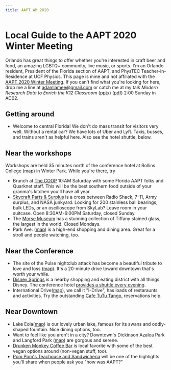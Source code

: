 ```yaml
---
title: AAPT WM 2020
---
```


# Local Guide to the AAPT 2020 Winter Meeting  
Orlando has great things to offer whether you're interested in craft beer and food, an amazing LGBTQ+ community, live music, or sports. I'm an Orlando resident, President of the Florida section of AAPT, and PhysTEC Teacher-in-Residence at UCF Physics. This page is mine and not affiliated with the [AAPT 2020 Winter Meeting](https://www.aapt.org/Conferences/wm2020/index.cfm). If you can't find what you're looking for here, drop me a line at adamlamee@gmail.com or catch me at my talk *Modern Research Data to Enrich the K12 Classroom* ([pptx](https://drive.google.com/open?id=1wV1FQc4csCMxghxqrVo-pm06WpRI5349)) ([pdf](https://drive.google.com/open?id=108fWOvuxacHydzZYThvjkvpf54CJmIkf)) 2:00 Sunday in AC02.  

## Getting around  
- Welcome to central Florida! We don't do mass transit for visitors very well. Without a rental car? We have lots of Uber and Lyft. Taxis, busses, and trains aren't as helpful here. Also see the hotel shuttle, below.  

## Near the workshops
Workshops are held 35 minutes north of the conference hotel at Rollins College ([map](https://goo.gl/maps/UJw99uWWwfKghbXw9)) in Winter Park. While you're there, try  
- Brunch at [The COOP](https://asouthernaffair.com/) 10:AM Saturday with some Florida AAPT folks and Quarknet staff. This will be the best southern food outside of your granma's kitchen you'll have all year.  
- [Skycraft Parts & Surplus](https://skycraftsurplus.com) is a cross between Radio Shack, 7-11, Army surplus, and NASA junkyard. Looking for 200 stainless ball bearings, bulk LEDs, or an oscilloscope from SkyLab? Leave room in your suitcase. Open 8:30AM-6:00PM Saturday, closed Sunday.  
- The [Morse Museum](http://www.morsemuseum.org/) has a stunning collection of Tiffany stained glass, the largest in the world. Closed Mondays.  
- Park Ave. ([map](https://goo.gl/maps/msrpBg1EfgMrAozC7)) is a high-end shopping and dining area. Great for a stroll and people watching, too.  

## Near the Conference  
- The site of the Pulse nightclub attack has become a beautiful tribute to love and loss ([map](https://goo.gl/maps/DJxc84khhE7oyWPz8)). It's a 20-minute drive toward downtown that's worth your while.  
- [Disney Springs](https://www.disneysprings.com/) is a nearby shopping and eating district with all things Disney. The conference hotel [provides a shuttle every evening](https://www.cariberoyale.com/faq/do-you-have-transportation-to-the-local-theme-parks/).  
- International Drive([map](https://goo.gl/maps/3QwtpwBMib8DzS1e8)), we call it "I-Drive", has loads of restaraunts and activities. Try the outstanding [Cafe TuTu Tango](http://cafetututango.com/), reservations help.  

## Near Downtown    
- Lake Eola([map](https://goo.gl/maps/RC6pp2j4uvkZu2Cq9)) is our lovely urban lake, famous for its swans and oddly-shaped fountain. Nice dining options, too.  
- Want to feel like you aren't in a city? Downtown's Dickinson Azalea Park and Langford Park ([map](https://goo.gl/maps/qzoEBdYA77Bjdt6AA)) are gorgous and serene.  
- [Drunken Monkey Coffee Bar](https://goo.gl/maps/kL2YvT4usvm3xEmk6) is local favorite with some of the best vegan options around (non-vegan stuff, too).
- [Pom Pom's Teachouse and Sandwicheria](https://goo.gl/maps/7MukA6eoMxDPqk1d8) will be one of the highlights you'll share when people ask you "how was AAPT?"  
